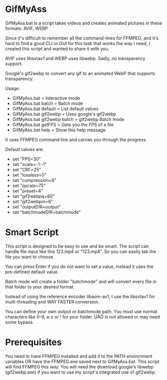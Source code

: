 # GifMyAss
GifMyAss.bat is a script takes videos and creates animated pictures in these formats: AVIF, WEBP

Since it's difficult to remember all the command-lines for FFMPEG, and it's hard to find a good CLI or GUI for this task that works the way I need, I created this script and wanted to share it with you.

AVIF uses libsvtav1 and WEBP uses libwebp. Sadly, no transparency support.

Google's gif2webp to convert any gif to an animated WebP that supports transparency.

Usage:
- GifMyAss.bat                = Interactive mode
- GifMyAss.bat batch          = Batch mode
- GifMyAss.bat default        = List default values
- GifMyAss.bat gif2webp       = Uses google's gif2webp
- GifMyAss.bat gif2webp batch = gif2webp Batch mode
- GifMyAss.bat getFPS <file>  = Gets you the FPS of a file
- GifMyAss.bat help           = Show this help message


It uses FFMPEG command line and carries you through the progress.

Default values are:
- set "FPS=30"
- set "scale=-1:-1"
- set "CRF=25"
- set "lossless=0"
- set "compression=6"
- set "qscale=75"
- set "preset=4"
- set "gif2webpq=80"
- set "gif2webpm=6"
- set "outputDIR=output"
- set "batchmodeDIR=batchmode"

# Smart Script
This script is designed to be easy to use and be smart. The script can handle file input like this 123.mp4 or "123.mp4". So you can easily tab the file you want to choose.

You can press Enter if you do not want to set a value, instead it uses the pre-defined default value.

Batch mode will create a folder "batchmode" and will convert every file in that folder to your desired format.

Instead of using the reference encoder libaom-av1, I use the libsvtav1 for multi-threading and WAY FASTER conversion.

You can define your own output or batchmode path. You must use normal characters like 0-9, a-z or ! for your folder. ÜÄÖ is not allowed or may need some bypass.

# Prerequisites
You need to have FFMPEG installed and add it to the PATH environment variables OR have the FFMPEG.exe saved next to GifMyAss.bat. This script will find FFMPEG this way.
You will need the download google's libwebp (gif2webp.exe) if you want to use my script's integrated use of gif2webp.
